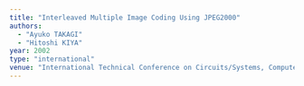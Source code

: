 ```yaml
---
title: "Interleaved Multiple Image Coding Using JPEG2000"
authors:
  - "Ayuko TAKAGI"
  - "Hitoshi KIYA"
year: 2002
type: "international"
venue: "International Technical Conference on Circuits/Systems, Computers and Communications, プーケット，タイ, 2002-07-01."
---
```

